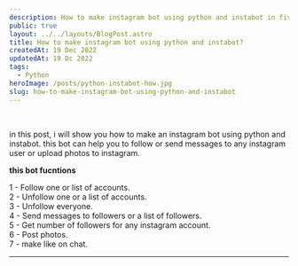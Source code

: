 ```yaml
---
description: How to make instagram bot using python and instabot in five lines of code.
public: true
layout: ../../layouts/BlogPost.astro
title: How to make instagram bot using python and instabot?
createdAt: 19 Dec 2022
updatedAt: 19 Dc 2022
tags:
  - Python
heroImage: /posts/python-instabot-how.jpg
slug: how-to-make-instagram-bot-using-python-and-instabot
---
```


</br>

in this post, i will show you how to make an instagram bot using python and instabot.
this bot can help you to follow or send messages to any instagram user or upload photos to instagram.

**this bot fucntions**

1 - Follow one or list of accounts. </br>
2 - Unfollow one or a list of accounts. </br>
3 - Unfollow everyone. </br>
4 - Send messages to followers or a list of followers. </br>
5 - Get number of followers for any instagram account. </br>
6 - Post photos. </br>
7 - make like on chat. </br>

---
